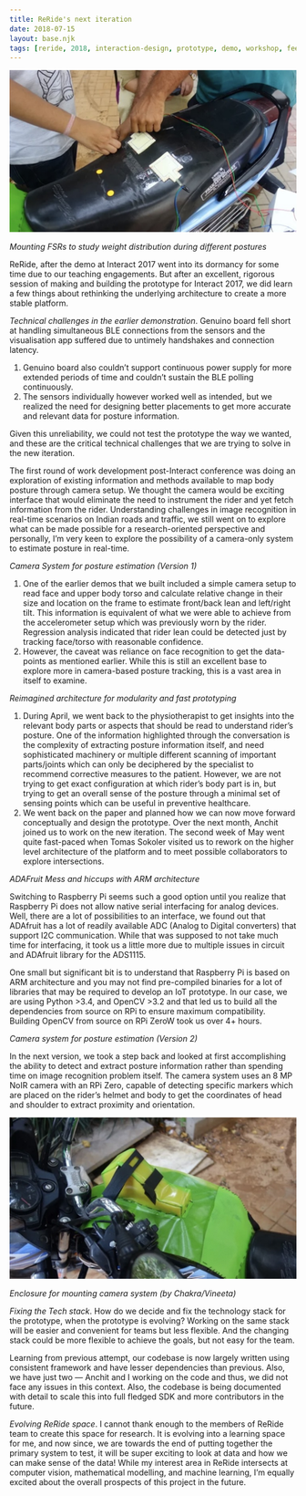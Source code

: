 ```yaml
---
title: ReRide's next iteration
date: 2018-07-15
layout: base.njk
tags: [reride, 2018, interaction-design, prototype, demo, workshop, feedback, design-challenge]
--- 
```


<img src="/assets/images/2018/3.jpg"/>

_Mounting FSRs to study weight distribution during different postures_

ReRide, after the demo at Interact 2017 went into its dormancy for some time due to our teaching engagements. But after an excellent, rigorous session of making and building the prototype for Interact 2017, we did learn a few things about rethinking the underlying architecture to create a more stable platform.

_Technical challenges in the earlier demonstration_. Genuino board fell short at handling simultaneous BLE connections from the sensors and the visualisation app suffered due to untimely handshakes and connection latency.

1. Genuino board also couldn’t support continuous power supply for more extended periods of time and couldn’t sustain the BLE polling continuously.
2. The sensors individually however worked well as intended, but we realized the need for designing better placements to get more accurate and relevant data for posture information.

Given this unreliability, we could not test the prototype the way we wanted, and these are the critical technical challenges that we are trying to solve in the new iteration.

The first round of work development post-Interact conference was doing an exploration of existing information and methods available to map body posture through camera setup. We thought the camera would be exciting interface that would eliminate the need to instrument the rider and yet fetch information from the rider. Understanding challenges in image recognition in real-time scenarios on Indian roads and traffic, we still went on to explore what can be made possible for a research-oriented perspective and personally, I’m very keen to explore the possibility of a camera-only system to estimate posture in real-time.

_Camera System for posture estimation (Version 1)_

1. One of the earlier demos that we built included a simple camera setup to read face and upper body torso and calculate relative change in their size and location on the frame to estimate front/back lean and left/right tilt. This information is equivalent of what we were able to achieve from the accelerometer setup which was previously worn by the rider. Regression analysis indicated that rider lean could be detected just by tracking face/torso with reasonable confidence.
1. However, the caveat was reliance on face recognition to get the data-points as mentioned earlier. While this is still an excellent base to explore more in camera-based posture tracking, this is a vast area in itself to examine.

_Reimagined architecture for modularity and fast prototyping_

1. During April, we went back to the physiotherapist to get insights into the relevant body parts or aspects that should be read to understand rider’s posture. One of the information highlighted through the conversation is the complexity of extracting posture information itself, and need sophisticated machinery or multiple different scanning of important parts/joints which can only be deciphered by the specialist to recommend corrective measures to the patient. However, we are not trying to get exact configuration at which rider’s body part is in, but trying to get an overall sense of the posture through a minimal set of sensing points which can be useful in preventive healthcare.
2. We went back on the paper and planned how we can now move forward conceptually and design the prototype. Over the next month, Anchit joined us to work on the new iteration. The second week of May went quite fast-paced when Tomas Sokoler visited us to rework on the higher level architecture of the platform and to meet possible collaborators to explore intersections.

_ADAFruit Mess and hiccups with ARM architecture_

Switching to Raspberry Pi seems such a good option until you realize that Raspberry Pi does not allow native serial interfacing for analog devices. Well, there are a lot of possibilities to an interface, we found out that ADAfruit has a lot of readily available ADC (Analog to Digital converters) that support I2C communication. While that was supposed to not take much time for interfacing, it took us a little more due to multiple issues in circuit and ADAfruit library for the ADS1115.

One small but significant bit is to understand that Raspberry Pi is based on ARM architecture and you may not find pre-compiled binaries for a lot of libraries that may be required to develop an IoT prototype. In our case, we are using Python >3.4, and OpenCV >3.2 and that led us to build all the dependencies from source on RPi to ensure maximum compatibility. Building OpenCV from source on RPi ZeroW took us over 4+ hours.

_Camera system for posture estimation (Version 2)_

In the next version, we took a step back and looked at first accomplishing the ability to detect and extract posture information rather than spending time on image recognition problem itself. The camera system uses an 8 MP NoIR camera with an RPi Zero, capable of detecting specific markers which are placed on the rider’s helmet and body to get the coordinates of head and shoulder to extract proximity and orientation.

<img src="/assets/images/2018/2.jpg"/>

_Enclosure for mounting camera system (by Chakra/Vineeta)_

_Fixing the Tech stack_. How do we decide and fix the technology stack for the prototype, when the prototype is evolving? Working on the same stack will be easier and convenient for teams but less flexible. And the changing stack could be more flexible to achieve the goals, but not easy for the team.

Learning from previous attempt, our codebase is now largely written using consistent framework and have lesser dependencies than previous. Also, we have just two — Anchit and I working on the code and thus, we did not face any issues in this context. Also, the codebase is being documented with detail to scale this into full fledged SDK and more contributors in the future.

_Evolving ReRide space_. I cannot thank enough to the members of ReRide team to create this space for research. It is evolving into a learning space for me, and now since, we are towards the end of putting together the primary system to test, it will be super exciting to look at data and how we can make sense of the data! While my interest area in ReRide intersects at computer vision, mathematical modelling, and machine learning, I’m equally excited about the overall prospects of this project in the future.